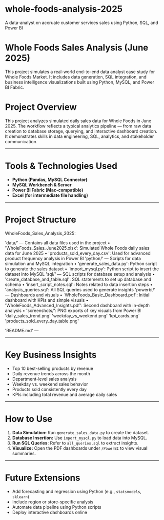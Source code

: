 # whole-foods-analysis-2025
A data-analyst on accruate customer services sales using Python, SQL, and Power BI
# Whole Foods Sales Analysis (June 2025)

This project simulates a real-world end-to-end data analyst case study for Whole Foods Market. It includes data generation, SQL integration, and business intelligence visualizations built using Python, MySQL, and Power BI Fabric.

# Project Overview

This project analyzes simulated daily sales data for Whole Foods in June 2025. The workflow reflects a typical analytics pipeline — from raw data creation to database storage, querying, and interactive dashboard creation. It demonstrates skills in data engineering, SQL, analytics, and stakeholder communication.

---

# Tools & Technologies Used

- **Python (Pandas, MySQL Connector)**
- **MySQL Workbench & Server**
- **Power BI Fabric (Mac-compatible)**
- **Excel (for intermediate file handling)**

---

# Project Structure

WholeFoods_Sales_Analysis_2025:

'data/' —
Contains all data files used in the project
• 'WholeFoods_Sales_June2025.xlsx': Simulated Whole Foods daily sales data for June 2025
• 'products_sold_every_day.csv': Used for advanced product frequency analysis in Power BI
'python/' —
Scripts for data simulation and MySQL integration
• 'generate_sales_data.py': Python script to generate the sales dataset
• 'import_mysql.py': Python script to insert the dataset into MySQL
'sql/' —
SQL scripts for database setup and analysis
• 'create_database_and_table.sql': SQL statements to set up database and schema
• 'insert_script_notes.sql': Notes related to data insertion steps
• 'analysis_queries.sql': All SQL queries used to generate insights
'powerbi/' —
Dashboards and visuals
• 'WholeFoods_Basic_Dashboard.pdf': Initial dashboard with KPIs and simple visuals
• 'WholeFoods_Advanced_Insights.pdf': Second dashboard with in-depth analysis
• 'screenshots/': PNG exports of key visuals from Power BI
'daily_sales_trend.png'
'weekday_vs_weekend.png'
'kpi_cards.png'
'products_sold_every_day_table.png'

'README.md' —

---

# Key Business Insights

- Top 10 best-selling products by revenue
- Daily revenue trends across the month
- Department-level sales analysis
- Weekday vs. weekend sales behavior
- Products sold consistently every day
- KPIs including total revenue and average daily sales

---

# How to Use

1. **Data Simulation:** Run `generate_sales_data.py` to create the dataset.
2. **Database Insertion:** Use `import_mysql.py` to load data into MySQL.
3. **Run SQL Queries:** Refer to `all_queries.sql` to extract insights.
4. **Visualize:** Open the PDF dashboards under `/PowerBI` to view visual summaries.

---

# Future Extensions

- Add forecasting and regression using Python (e.g., `statsmodels`, `sklearn`)
- Include region or store-specific analysis
- Automate data pipeline using Python scripts
- Deploy interactive dashboards online
